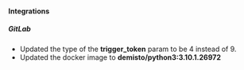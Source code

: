
#### Integrations
##### GitLab
- Updated the type of the **trigger_token** param to be 4 instead of 9.
- Updated the docker image to **demisto/python3:3.10.1.26972**
